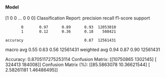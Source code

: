 #### Model
[1 0 0 ... 0 0 0]
Classification Report:
              precision    recall  f1-score   support

           0       0.97      0.89      0.93  12053010
           1       0.12      0.36      0.18    508421

    accuracy                           0.87  12561431
   macro avg       0.55      0.63      0.56  12561431
weighted avg       0.94      0.87      0.90  12561431

Accuracy: 0.8705117275253114
Confusion Matrix:
[[10750865  1302145]
 [  324413   184008]]
Confusion Matrix (%):
[[85.5863078  10.36621544]
 [ 2.58261181  1.46486495]]
